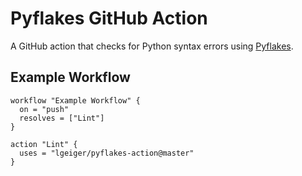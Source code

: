 # Pyflakes GitHub Action

A GitHub action that checks for Python syntax errors using [Pyflakes](https://github.com/PyCQA/pyflakes).

## Example Workflow

```workflow
workflow "Example Workflow" {
  on = "push"
  resolves = ["Lint"]
}

action "Lint" {
  uses = "lgeiger/pyflakes-action@master"
}
```
